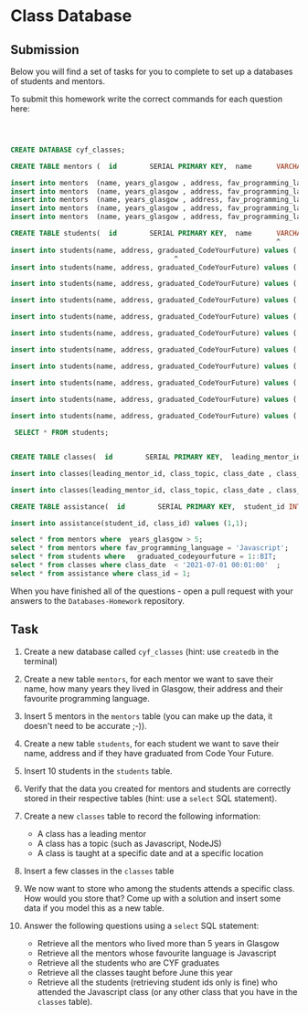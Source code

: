 # Class Database

## Submission

Below you will find a set of tasks for you to complete to set up a databases of students and mentors.

To submit this homework write the correct commands for each question here:

```sql


 
CREATE DATABASE cyf_classes;

CREATE TABLE mentors (  id        SERIAL PRIMARY KEY,  name      VARCHAR(30) NOT NULL,  years_glasgow     int,  address   VARCHAR(120),  fav_programming_language VARCHAR(30) );

insert into mentors  (name, years_glasgow , address, fav_programming_language) values ('Teo', 4,'barcelona', 'Javascript');
insert into mentors  (name, years_glasgow , address, fav_programming_language) values ('Adrian', 3,'barcelona', 'Javascript');
insert into mentors  (name, years_glasgow , address, fav_programming_language) values ('Pepe', 24,'Praia', 'python');
insert into mentors  (name, years_glasgow , address, fav_programming_language) values ('Nietzsche', 52,'barcelona', 'Javascript');
insert into mentors  (name, years_glasgow , address, fav_programming_language) values ('Kelly Slater', 28,'california', 'Javascript');

CREATE TABLE students(  id        SERIAL PRIMARY KEY,  name      VARCHAR(30) NOT NULL,  address   VARCHAR(120),  graduated_CodeYourFuture bit not null );
                                                                 ^
insert into students(name, address, graduated_CodeYourFuture) values ('Kelly Slater','california', '0');
                                        ^
insert into students(name, address, graduated_CodeYourFuture) values ('adrian','caracas', '0');

insert into students(name, address, graduated_CodeYourFuture) values ('alvaro','barcelona', '1');

insert into students(name, address, graduated_CodeYourFuture) values ('mateo','cali', '0');

insert into students(name, address, graduated_CodeYourFuture) values ('leon','buenos aires', '0');

insert into students(name, address, graduated_CodeYourFuture) values ('manuel','lima', '0');

insert into students(name, address, graduated_CodeYourFuture) values ('emilio','caracas', '0');

insert into students(name, address, graduated_CodeYourFuture) values ('diego','caracas', '0');

insert into students(name, address, graduated_CodeYourFuture) values ('ronar','santo domingo' , '0');
 
insert into students(name, address, graduated_CodeYourFuture) values ('Ato','caracas', '0');

insert into students(name, address, graduated_CodeYourFuture) values ('Juan','caracas', '0');

 SELECT * FROM students;


CREATE TABLE classes(  id        SERIAL PRIMARY KEY,  leading_mentor_id INT references mentors(id),  class_topic VARCHAR(120),  class_date date , class_location   VARCHAR(30) NOT NULL);

insert into classes(leading_mentor_id, class_topic, class_date , class_location ) values (1,'Javascript', '22-06-2021', 'barcelona');

insert into classes(leading_mentor_id, class_topic, class_date , class_location ) values (5,'node.js', '23-06-2021', 'barcelona');

CREATE TABLE assistance(  id        SERIAL PRIMARY KEY,  student_id INT references students(id),  class_id INT references classes(id));

insert into assistance(student_id, class_id) values (1,1);

select * from mentors where  years_glasgow > 5;
select * from mentors where fav_programming_language = 'Javascript';
select * from students where   graduated_codeyourfuture = 1::BIT;
select * from classes where class_date  < '2021-07-01 00:01:00'  ;
select * from assistance where class_id = 1;

```

When you have finished all of the questions - open a pull request with your answers to the `Databases-Homework` repository.

## Task

1. Create a new database called `cyf_classes` (hint: use `createdb` in the terminal)
2. Create a new table `mentors`, for each mentor we want to save their name, how many years they lived in Glasgow, their address and their favourite programming language.
3. Insert 5 mentors in the `mentors` table (you can make up the data, it doesn't need to be accurate ;-)).
4. Create a new table `students`, for each student we want to save their name, address and if they have graduated from Code Your Future.
5. Insert 10 students in the `students` table.
6. Verify that the data you created for mentors and students are correctly stored in their respective tables (hint: use a `select` SQL statement).
7. Create a new `classes` table to record the following information:

   - A class has a leading mentor
   - A class has a topic (such as Javascript, NodeJS)
   - A class is taught at a specific date and at a specific location

8. Insert a few classes in the `classes` table
9. We now want to store who among the students attends a specific class. How would you store that? Come up with a solution and insert some data if you model this as a new table.
10. Answer the following questions using a `select` SQL statement:
    - Retrieve all the mentors who lived more than 5 years in Glasgow
    - Retrieve all the mentors whose favourite language is Javascript
    - Retrieve all the students who are CYF graduates
    - Retrieve all the classes taught before June this year
    - Retrieve all the students (retrieving student ids only is fine) who attended the Javascript class (or any other class that you have in the `classes` table).
